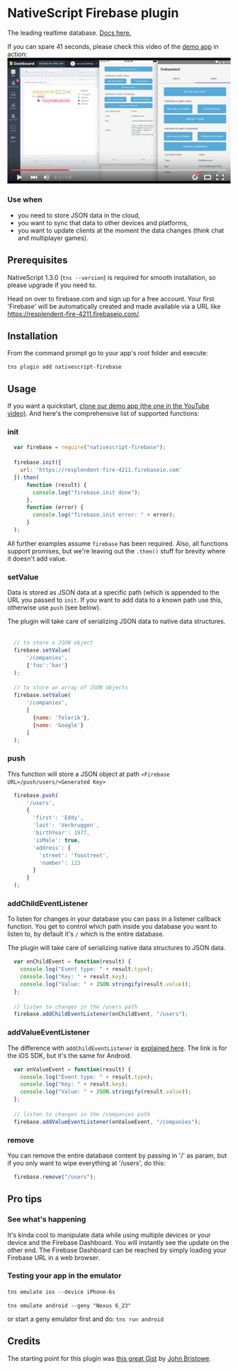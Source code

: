 # NativeScript Firebase plugin

The leading realtime database. [Docs here.](https://www.firebase.com/docs/)

If you can spare 41 seconds, please check this video of the [demo app](https://github.com/EddyVerbruggen/nativescript-firebase-demo) in action:
[![YouTube demo, 41 sec](screenshots/yt-thumb.png)](https://youtu.be/7zYU5e0Djkw "YouTube demo, 41 sec")

### Use when
* you need to store JSON data in the cloud,
* you want to sync that data to other devices and platforms,
* you want to update clients at the moment the data changes (think chat and multiplayer games).

## Prerequisites
NativeScript 1.3.0 (`tns --version`) is required for smooth installation, so please upgrade if you need to.

Head on over to firebase.com and sign up for a free account.
Your first 'Firebase' will be automatically created and made available via a URL
like https://resplendent-fire-4211.firebaseio.com/.

## Installation
From the command prompt go to your app's root folder and execute:
```
tns plugin add nativescript-firebase
```

## Usage

If you want a quickstart, [clone our demo app (the one in the YouTube video)](https://github.com/EddyVerbruggen/nativescript-firebase-demo).
And here's the comprehensive list of supported functions:

### init
```js
  var firebase = require("nativescript-firebase");

  firebase.init({
    url: 'https://resplendent-fire-4211.firebaseio.com'
  }).then(
      function (result) {
        console.log("firebase.init done");
      },
      function (error) {
        console.log("firebase.init error: " + error);
      }
  );
```

All further examples assume `firebase` has been required.
Also, all functions support promises, but we're leaving out the `.then()` stuff for brevity where it doesn't add value.

### setValue
Data is stored as JSON data at a specific path (which is appended to the URL you passed to `init`.
If you want to add data to a known path use this, otherwise use `push` (see below).

The plugin will take care of serializing JSON data to native data structures.

```js

  // to store a JSON object
  firebase.setValue(
      '/companies',
      {'foo':'bar'}
  );

  // to store an array of JSON objects
  firebase.setValue(
      '/companies',
      [
        {name: 'Telerik'},
        {name: 'Google'}
      ]
  );
```

### push
This function will store a JSON object at path `<Firebase URL>/push/users/<Generated Key>`

```js
  firebase.push(
      '/users',
      {
        'first': 'Eddy',
        'last': 'Verbruggen',
        'birthYear': 1977,
        'isMale': true,
        'address': {
          'street': 'foostreet',
          'number': 123
        }
      }
  );
```

### addChildEventListener
To listen for changes in your database you can pass in a listener callback function.
You get to control which path inside you database you want to listen to, by default it's `/` which is the entire database.

The plugin will take care of serializing native data structures to JSON data.

```js
  var onChildEvent = function(result) {
    console.log("Event type: " + result.type);
    console.log("Key: " + result.key);
    console.log("Value: " + JSON.stringify(result.value));
  };

  // listen to changes in the /users path
  firebase.addChildEventListener(onChildEvent, "/users");
```

### addValueEventListener
The difference with `addChildEventListener` is [explained here](https://www.firebase.com/docs/ios/guide/retrieving-data.html).
The link is for the iOS SDK, but it's the same for Android.

```js
  var onValueEvent = function(result) {
    console.log("Event type: " + result.type);
    console.log("Key: " + result.key);
    console.log("Value: " + JSON.stringify(result.value));
  };

  // listen to changes in the /companies path
  firebase.addValueEventListener(onValueEvent, "/companies");
```

### remove
You can remove the entire database content by passing in '/' as param,
but if you only want to wipe everything at '/users', do this:

```js
  firebase.remove("/users");
```


## Pro tips

### See what's happening
It's kinda cool to manipulate data while using multiple devices or your device and the Firebase Dashboard. You will instantly see the update on the other end.
The Firebase Dashboard can be reached by simply loading your Firebase URL in a web browser.

### Testing your app in the emulator

`tns emulate ios --device iPhone-6s`

`tns emulate android --geny "Nexus 6_23"`

or start a geny emulator first and do: `tns run android`


## Credits
The starting point for this plugin was [this great Gist](https://gist.github.com/jbristowe/c89a7bcae7fc9a035ee7) by [John Bristowe](https://github.com/jbristowe).